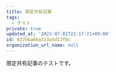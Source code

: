 ```yaml
---
title: 限定共有記事
tags:
  - テスト
private: true
updated_at: '2023-07-01T22:17:21+09:00'
id: 837bba66a313a5d13f8c
organization_url_name: null
---
```

限定共有記事のテストです。
